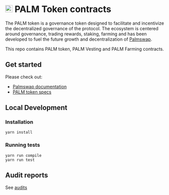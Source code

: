 # <img src="https://user-images.githubusercontent.com/7713205/194369919-07c76fbb-fe4d-4a1b-9cec-3030c76a4de3.svg" width="23"> PALM Token contracts
The PALM token is a governance token designed to facilitate and incentivize the decentralized governance of the protocol. The ecosystem is centered around governance, trading rewards, staking, farming and has been developed to fuel the future growth and decentralization of [Palmswap](https://palmswap.org/).

This repo contains PALM token, PALM Vesting and PALM Farming contracts.

## Get started
Please check out:
- [Palmswap documentation](https://docs.palmswap.org/)
- [PALM token specs](https://docs.palmswap.org/expected-tokenomics/palm)

## Local Development

### Installation
```
yarn install
```
### Running tests
```
yarn run compile
yarn run test
```

## Audit reports
See [audits](https://docs.palmswap.org/developers/audit)

